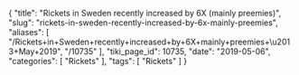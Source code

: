 {
    "title": "Rickets in Sweden recently increased by 6X (mainly preemies)",
    "slug": "rickets-in-sweden-recently-increased-by-6x-mainly-preemies",
    "aliases": [
        "/Rickets+in+Sweden+recently+increased+by+6X+mainly+preemies+\u2013+May+2019",
        "/10735"
    ],
    "tiki_page_id": 10735,
    "date": "2019-05-06",
    "categories": [
        "Rickets"
    ],
    "tags": [
        "Rickets"
    ]
}
